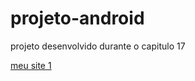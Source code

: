 # projeto-android
 projeto desenvolvido durante o capitulo 17

<a href="https://matheus-coelhomonteiro.github.io/projeto-android/index.html">meu site 1</a>